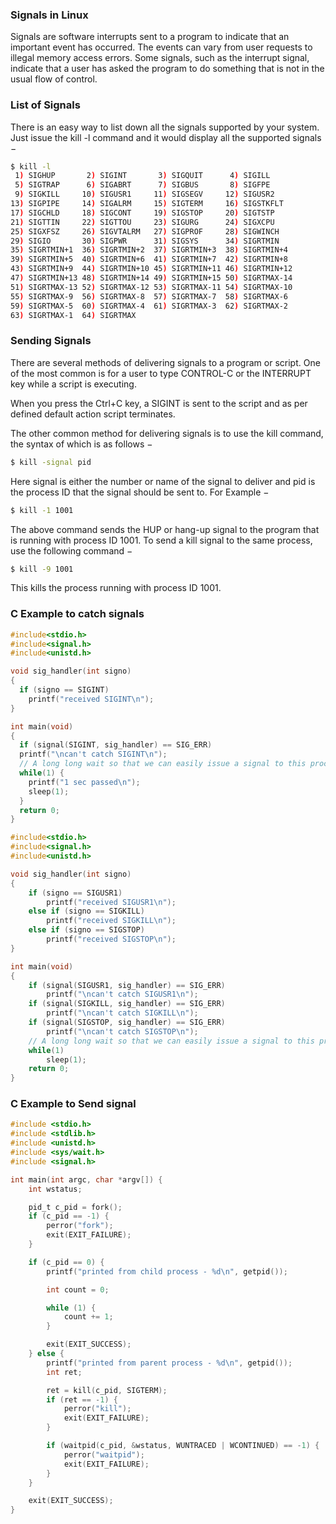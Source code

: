 ### Signals in Linux

Signals are software interrupts sent to a program to indicate that an important event has occurred. The events can vary from user requests to illegal memory access errors. Some signals, such as the interrupt signal, indicate that a user has asked the program to do something that is not in the usual flow of control.


### List of Signals

There is an easy way to list down all the signals supported by your system. Just issue the kill -l command and it would display all the supported signals −

```bash
$ kill -l
 1) SIGHUP       2) SIGINT       3) SIGQUIT      4) SIGILL
 5) SIGTRAP      6) SIGABRT      7) SIGBUS       8) SIGFPE
 9) SIGKILL     10) SIGUSR1     11) SIGSEGV     12) SIGUSR2
13) SIGPIPE     14) SIGALRM     15) SIGTERM     16) SIGSTKFLT
17) SIGCHLD     18) SIGCONT     19) SIGSTOP     20) SIGTSTP
21) SIGTTIN     22) SIGTTOU     23) SIGURG      24) SIGXCPU
25) SIGXFSZ     26) SIGVTALRM   27) SIGPROF     28) SIGWINCH
29) SIGIO       30) SIGPWR      31) SIGSYS      34) SIGRTMIN
35) SIGRTMIN+1  36) SIGRTMIN+2  37) SIGRTMIN+3  38) SIGRTMIN+4
39) SIGRTMIN+5  40) SIGRTMIN+6  41) SIGRTMIN+7  42) SIGRTMIN+8
43) SIGRTMIN+9  44) SIGRTMIN+10 45) SIGRTMIN+11 46) SIGRTMIN+12
47) SIGRTMIN+13 48) SIGRTMIN+14 49) SIGRTMIN+15 50) SIGRTMAX-14
51) SIGRTMAX-13 52) SIGRTMAX-12 53) SIGRTMAX-11 54) SIGRTMAX-10
55) SIGRTMAX-9  56) SIGRTMAX-8  57) SIGRTMAX-7  58) SIGRTMAX-6
59) SIGRTMAX-5  60) SIGRTMAX-4  61) SIGRTMAX-3  62) SIGRTMAX-2
63) SIGRTMAX-1  64) SIGRTMAX
```

### Sending Signals

There are several methods of delivering signals to a program or script. One of the most common is for a user to type CONTROL-C or the INTERRUPT key while a script is executing.

When you press the Ctrl+C key, a SIGINT is sent to the script and as per defined default action script terminates.

The other common method for delivering signals is to use the kill command, the syntax of which is as follows −

```bash
$ kill -signal pid
```

Here signal is either the number or name of the signal to deliver and pid is the process ID that the signal should be sent to. For Example −

```bash
$ kill -1 1001
```

The above command sends the HUP or hang-up signal to the program that is running with process ID 1001. To send a kill signal to the same process, use the following command −

```bash
$ kill -9 1001
```

This kills the process running with process ID 1001.

### C Example to catch signals

```c
#include<stdio.h>
#include<signal.h>
#include<unistd.h>

void sig_handler(int signo)
{
  if (signo == SIGINT)
    printf("received SIGINT\n");
}

int main(void)
{
  if (signal(SIGINT, sig_handler) == SIG_ERR)
  printf("\ncan't catch SIGINT\n");
  // A long long wait so that we can easily issue a signal to this process
  while(1) {
    printf("1 sec passed\n");
    sleep(1);
  }
  return 0;
}
```

```c
#include<stdio.h>
#include<signal.h>
#include<unistd.h>

void sig_handler(int signo)
{
    if (signo == SIGUSR1)
        printf("received SIGUSR1\n");
    else if (signo == SIGKILL)
        printf("received SIGKILL\n");
    else if (signo == SIGSTOP)
        printf("received SIGSTOP\n");
}

int main(void)
{
    if (signal(SIGUSR1, sig_handler) == SIG_ERR)
        printf("\ncan't catch SIGUSR1\n");
    if (signal(SIGKILL, sig_handler) == SIG_ERR)
        printf("\ncan't catch SIGKILL\n");
    if (signal(SIGSTOP, sig_handler) == SIG_ERR)
        printf("\ncan't catch SIGSTOP\n");
    // A long long wait so that we can easily issue a signal to this process
    while(1) 
        sleep(1);
    return 0;
}
```

### C Example to Send signal

```c
#include <stdio.h>
#include <stdlib.h>
#include <unistd.h>
#include <sys/wait.h>
#include <signal.h>

int main(int argc, char *argv[]) {
    int wstatus;

    pid_t c_pid = fork();
    if (c_pid == -1) {
        perror("fork");
        exit(EXIT_FAILURE);
    }

    if (c_pid == 0) {
        printf("printed from child process - %d\n", getpid());

        int count = 0;

        while (1) {
            count += 1;
        }

        exit(EXIT_SUCCESS);
    } else {
        printf("printed from parent process - %d\n", getpid());
        int ret;

        ret = kill(c_pid, SIGTERM);
        if (ret == -1) {
            perror("kill");
            exit(EXIT_FAILURE);
        }

        if (waitpid(c_pid, &wstatus, WUNTRACED | WCONTINUED) == -1) {
            perror("waitpid");
            exit(EXIT_FAILURE);
        }
    }

    exit(EXIT_SUCCESS);
}
```